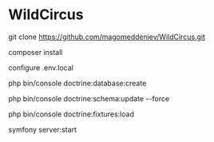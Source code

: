 # WildCircus

git clone https://github.com/magomeddeniev/WildCircus.git

composer install

configure .env.local

php bin/console doctrine:database:create

php bin/console doctrine:schema:update --force

php bin/console doctrine:fixtures:load

symfony server:start
